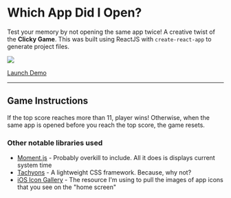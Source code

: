 # Which App Did I Open?
Test your memory by not opening the same app twice! A creative twist of the **Clicky Game**. This was built using ReactJS with `create-react-app` to generate project files.

![](clicky-game-demo.gif)

[Launch Demo](https://mighty-island-87369.herokuapp.com)

---
## Game Instructions
If the top score reaches more than 11, player wins! Otherwise, when the same app is opened before you reach the top score, the game resets.

### Other notable libraries used
- [Moment.js](https://momentjs.com/) - Probably overkill to include. All it does is displays current system time
- [Tachyons](https://tachyons.io/) - A lightweight CSS framework. Because, why not?
- [iOS Icon Gallery](https://www.iosicongallery.com/) - The resource I'm using to pull the images of app icons that you see on the "home screen"

